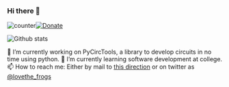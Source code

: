 ### Hi there 👋

<!--
**LovetheFrogs/LovetheFrogs** is a ✨ _special_ ✨ repository because its `README.md` (this file) appears on your GitHub profile.

Here are some ideas to get you started:

- 🔭 I’m currently working on ...
- 🌱 I’m currently learning ...
- 👯 I’m looking to collaborate on ...
- 🤔 I’m looking for help with ...
- 💬 Ask me about ...
- 📫 How to reach me: ...
- 😄 Pronouns: ...
- ⚡ Fun fact: ...
-->
![counter](https://envo4bc4xcl1s7n.m.pipedream.net)[![Donate](https://img.shields.io/badge/Donate-PayPal-green.svg)](https://paypal.me/lovethefrogs?country.x=ES&locale.x=es_ES)

![Github stats](https://github-readme-stats.vercel.app/api?username=yourGithubUsername)

🔭 I’m currently working on PyCircTools, a library to develop circuits in no time using python.
🌱 I’m currently learning software development at college.
📫 How to reach me: Either by mail to [this direction](mailto:lovethefrogs22@gmail.com) or on twitter as [@lovethe_frogs](https://twitter.com/lovethe_frogs)
